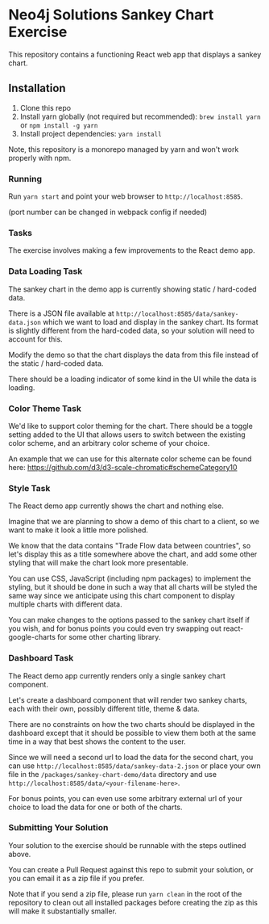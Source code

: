# Neo4j Solutions Sankey Chart Exercise

This repository contains a functioning React web app that displays a sankey chart.

## Installation

1.  Clone this repo
2.  Install yarn globally (not required but recommended): `brew install yarn` or `npm install -g yarn`
3.  Install project dependencies: `yarn install`

Note, this repository is a monorepo managed by yarn and won't work properly with npm.

### Running

Run `yarn start` and point your web browser to `http://localhost:8585`.

(port number can be changed in webpack config if needed)

### Tasks

The exercise involves making a few improvements to the React demo app.

### Data Loading Task

The sankey chart in the demo app is currently showing static / hard-coded data.

There is a JSON file available at `http://localhost:8585/data/sankey-data.json` which we want to load and display in the sankey chart. Its format is slightly different from the hard-coded data, so your solution will need to account for this.

Modify the demo so that the chart displays the data from this file instead of the static / hard-coded data. 

There should be a loading indicator of some kind in the UI while the data is loading.

### Color Theme Task

We'd like to support color theming for the chart. There should be a toggle setting added to the UI that allows users to switch between the existing color scheme, and an arbitrary color scheme of your choice.

An example that we can use for this alternate color scheme can be found here: https://github.com/d3/d3-scale-chromatic#schemeCategory10

### Style Task

The React demo app currently shows the chart and nothing else.

Imagine that we are planning to show a demo of this chart to a client, so we want to make it look a little more polished.

We know that the data contains "Trade Flow data between countries", so let's display this as a title somewhere above the chart, and add some other styling that will make the chart look more presentable.

You can use CSS, JavaScript (including npm packages) to implement the styling, but it should be done in such a way that all charts will be styled the same way since we anticipate using this chart component to display multiple charts with different data.

You can make changes to the options passed to the sankey chart itself if you wish, and for bonus points you could even try swapping out react-google-charts for some other charting library.

### Dashboard Task

The React demo app currently renders only a single sankey chart component.

Let's create a dashboard component that will render two sankey charts, each with their own, possibly different title, theme & data.

There are no constraints on how the two charts should be displayed in the dashboard except that it should be possible to view them both at the same time in a way that best shows the content to the user.

Since we will need a second url to load the data for the second chart, you can use `http://localhost:8585/data/sankey-data-2.json` or place your own file in the `/packages/sankey-chart-demo/data` directory and use `http://localhost:8585/data/<your-filename-here>`.

For bonus points, you can even use some arbitrary external url of your choice to load the data for one or both of the charts.

### Submitting Your Solution

Your solution to the exercise should be runnable with the steps outlined above.

You can create a Pull Request against this repo to submit your solution, or you can email it as a zip file if you prefer.

Note that if you send a zip file, please run `yarn clean` in the root of the repository to clean out all installed packages before creating the zip as this will make it substantially smaller.

